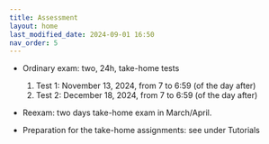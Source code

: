 ```yaml
---
title: Assessment
layout: home
last_modified_date: 2024-09-01 16:50
nav_order: 5
---
```




- Ordinary exam: two, 24h, take-home tests

  1. Test 1: November 13, 2024, from 7 to 6:59 (of the day after)
  2. Test 2: December 18, 2024, from 7 to 6:59 (of the day after)

  <!-- - Test 1: Friday, March 1, 2024; from 7:00 to 6:59 --> 
   <!-- Wednesday, March 1, 2023; from 8:00 to 7:59 -->
  <!-- - Test 2: Tuesday, March 26, 2024; from 7:00 to 6:59 -->
  <!-- Monday, April 3, 2023; from 8:00 to 7:59  -->


- Reexam: two days take-home exam in March/April.


- Preparation for the take-home assignments: see under Tutorials 
 



